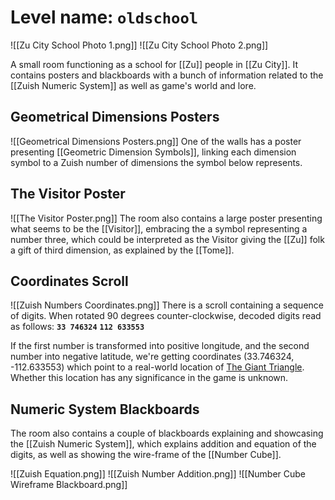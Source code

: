 # Level name: `oldschool`

![[Zu City School Photo 1.png]]
![[Zu City School Photo 2.png]]

A small room functioning as a school for [[Zu]] people in [[Zu City]]. It contains posters and blackboards with a bunch of information related to the [[Zuish Numeric System]] as well as game's world and lore.

## Geometrical Dimensions Posters
![[Geometrical Dimensions Posters.png]]
One of the walls has a poster presenting [[Geometric Dimension Symbols]], linking each dimension symbol to a Zuish number of dimensions the symbol below represents.

## The Visitor Poster
![[The Visitor Poster.png]]
The room also contains a large poster presenting what seems to be the [[Visitor]], embracing the a symbol representing a number three, which could be interpreted as the Visitor giving the [[Zu]] folk a gift of third dimension, as explained by the [[Tome]].

## Coordinates Scroll
![[Zuish Numbers Coordinates.png]]
There is a scroll containing a sequence of digits. When rotated 90 degrees counter-clockwise, decoded digits read as follows:
**`33 746324`**
**`112 633553`**

If the first number is transformed into positive longitude, and the second number into negative latitude, we're getting coordinates (33.746324, -112.633553) which point to a real-world location of [The Giant Triangle](https://www.google.com/maps/place/33°44'46.8"N+112°38'00.8"W). Whether this location has any significance in the game is unknown.

## Numeric System Blackboards
The room also contains a couple of blackboards explaining and showcasing the [[Zuish Numeric System]], which explains addition and equation of the digits, as well as showing the wire-frame of the [[Number Cube]].

![[Zuish Equation.png]]
![[Zuish Number Addition.png]]
![[Number Cube Wireframe Blackboard.png]]
